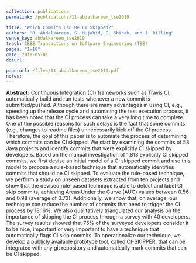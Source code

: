 ```yaml
---
collection: publications
permalink: /publications/11-abdalkareem_tse2019

title: "Which Commits Can Be CI Skipped?"
authors: "R. Abdalkareem, S. Mujahid, E. Shihab, and J. Rilling"
venue_key: abdalkareem_tse2019
track: IEEE Transactions on Software Engineering (TSE)
pages: "1–18"
date: 2019-05-01
doiurl: 

paperurl: /files/11-abdalkareem_tse2019.pdf
notes:
---
```


**Abstract:** Continuous Integration (CI) frameworks such as Travis CI, automatically build and run tests whenever a new commit is
              submitted/pushed. Although there are many advantages in using CI, e.g., speeding up the release cycle and automating the test
              execution process, it has been noted that the CI process can take a very long time to complete. One of the possible reasons for such
              delays is the fact that some commits (e.g., changes to readme files) unnecessarily kick off the CI process.
              Therefore, the goal of this paper is to automate the process of determining which commits can be CI skipped. We start by examining
              the commits of 58 Java projects and identify commits that were explicitly CI skipped by developers. Based on the manual investigation
              of 1,813 explicitly CI skipped commits, we first devise an initial model of a CI skipped commit and use this model to propose a
              rule-based technique that automatically identifies commits that should be CI skipped. To evaluate the rule-based technique, we perform
              a study on unseen datasets extracted from ten projects and show that the devised rule-based technique is able to detect and label CI
              skip commits, achieving Areas Under the Curve (AUC) values between 0.56 and 0.98 (average of 0.73). Additionally, we show that, on
              average, our technique can reduce the number of commits that need to trigger the CI process by 18.16%. We also qualitatively
              triangulated our analysis on the importance of skipping the CI process through a survey with 40 developers. The survey results showed
              that 75% of the surveyed developers consider it to be nice, important or very important to have a technique that automatically flags CI
              skip commits. To operationalize our technique, we develop a publicly available prototype tool, called CI-SKIPPER, that can be
              integrated with any git repository and automatically mark commits that can be CI skipped.